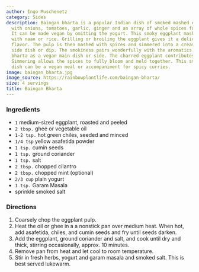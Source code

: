 ```yaml
---
author: Ingo Muschenetz
category: Sides
description: Baingan bharta is a popular Indian dish of smoked mashed eggplant seasoned
  with onions, tomatoes, garlic, ginger and an array of whole spices for deep flavor.
  It can be made vegan by omitting the yogurt. This smoky eggplant mash is delicious
  with naan or rice. Grilling or broiling the eggplant gives it a delicious charred
  flavor. The pulp is then mashed with spices and simmered into a creamy vegetable
  side dish or dip. The smokiness pairs wonderfully with the aromatics. Enjoy baingan
  bharta as a vegan main dish or side. The charred eggplant contributes smoky notes.
  Simmering allows the spices to fully bloom and meld together. This smoky eggplant
  dish can be a vegan meal or accompaniment for spicy curries.
image: baingan_bharta.jpg
image_source: https://rainbowplantlife.com/baingan-bharta/
size: 4 servings
title: Baingan Bharta
---
```

### Ingredients

* `1` medium-sized eggplant, roasted and peeled
* `2 tbsp.` ghee or vegetable oil
* `1-2 tsp.` hot green chiles, seeded and minced
* `1/4 tsp` yellow asafetida powder
* `1 tsp.` cumin seeds
* `1 tsp.` ground coriander
* `1 tsp.` salt
* `2 tbsp.` chopped cilantro
* `2 tbsp.` chopped mint (optional)
* `2/3 cup` plain yogurt
* `1 tsp.` Garam Masala
* sprinkle smoked salt

### Directions

1. Coarsely chop the eggplant pulp. 
2. Heat the oil or ghee in a a nonstick pan over medium heat. When hot, add asafetida, chiles, and cumin seeds and fry until seeds darken. 
3. Add the eggplant, ground coriander and salt, and cook until dry and thick, stirring occasionally, approx. 10 minutes.
4. Remove pan from heat and let cool to room temperature. 
5. Stir in fresh herbs, yogurt and garam masala and smoked salt. This is best served lukewarm.